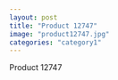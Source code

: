 ```yaml
---
layout: post
title: "Product 12747"
image: "product12747.jpg"
categories: "category1"
---
```

Product 12747

